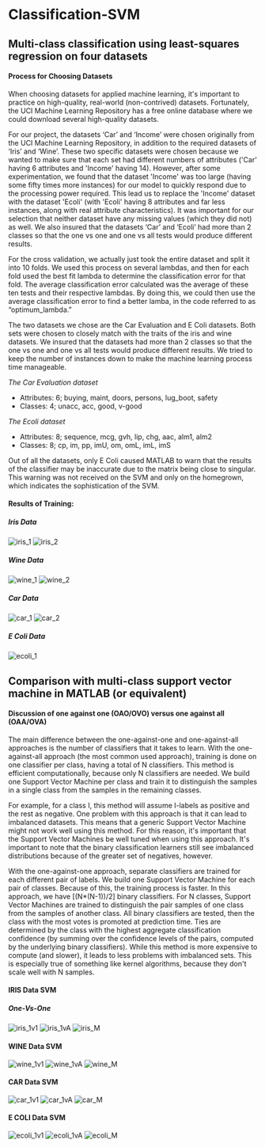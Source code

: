 # Classification-SVM


## Multi-class classification using least-squares regression on four datasets

#### Process for Choosing Datasets


<p>When choosing datasets for applied machine learning, it's important to practice on high-quality, real-world (non-contrived) datasets. Fortunately, the UCI Machine Learning Repository has a free online database where we could download several high-quality datasets. </p>
<p>For our project, the datasets ‘Car’ and ‘Income’ were chosen originally from the UCI Machine Learning Repository, in addition to the required datasets of ‘Iris’ and ‘Wine’. These two specific datasets were chosen because we wanted to make sure that each set had different numbers of attributes ('Car' having 6 attributes and 'Income' having 14). However, after some experimentation, we found that the dataset 'Income' was too large (having some fifty times more instances) for our model to quickly respond due to the processing power required. This lead us to replace the 'Income' dataset with the dataset 'Ecoli' (with 'Ecoli' having 8 attributes and far less instances, along with real attribute characteristics). It was important for our selection that neither dataset have any missing values (which they did not) as well. We also insured that the datasets ‘Car’ and ‘Ecoli’ had more than 2 classes so that the one vs one and one vs all tests would produce different results. </p>
<p>For the cross validation, we actually just took the entire dataset and split it into 10 folds. We used this process on several lambdas, and then for each fold used the best fit lambda to determine the classification error for that fold. The average classification error calculated was the average of these ten tests and their respective lambdas. By doing this, we could then use the average classification error to find a better lamba, in the code referred to as “optimum_lambda.” </p>
<p>The two datasets we chose are the Car Evaluation and E Coli datasets.  Both sets were chosen to closely match with the traits of the iris and wine datasets.  We insured that the datasets had more than 2 classes so that the one vs one and one vs all tests would produce different results.  We tried to keep the number of instances down to make the machine learning process time manageable.</p>

*The Car Evaluation dataset*
* Attributes: 6; buying, maint, doors, persons, lug_boot, safety
* Classes: 4; unacc, acc, good, v-good

*The Ecoli dataset*
*	Attributes: 8; sequence, mcg, gvh, lip, chg, aac, alm1, alm2
*	Classes: 8; cp, im, pp, imU, om, omL, imL, imS

Out of all the datasets, only E Coli caused MATLAB to warn that the results of the classifier may be inaccurate due to the matrix being close to singular. This warning was not received on the SVM and only on the homegrown, which indicates the sophistication of the SVM.

#### Results of Training:

##### Iris Data

![iris_1](/photos/iris_1.JPG)
![iris_2](/photos/iris_2.JPG)

##### Wine Data

![wine_1](/photos/wine_1.JPG)
![wine_2](/photos/wine_2.JPG)

##### Car Data

![car_1](/photos/car_1.JPG)
![car_2](/photos/car_2.JPG)

##### E Coli Data

![ecoli_1](/photos/ecoli_1.JPG)


## Comparison with multi-class support vector machine in MATLAB (or equivalent)

#### Discussion of one against one (OAO/OVO) versus one against all (OAA/OVA)


The main difference between the one-against-one and one-against-all approaches is the number of classifiers that it takes to learn. 
With the one-against-all approach (the most common used approach), training is done on one classifier per class, having a total of N classifiers. This method is efficient computationally, because only N classifiers are needed. We build one Support Vector Machine per class and train it to distinguish the samples in a single class from the samples in the remaining classes.

For example, for a class I, this method will assume I-labels as positive and the rest as negative. One problem with this approach is that it can lead to imbalanced datasets. This means that a generic Support Vector Machine might not work well using this method. For this reason, it's important that the Support Vector Machines be well tuned when using this approach. It's important to note that the binary classification learners still see imbalanced distributions because of the greater set of negatives, however. 

With the one-against-one approach, separate classifiers are trained for each different pair of labels. We build one Support Vector Machine for each pair of classes. Because of this, the training process is faster. In this approach, we have [(N*(N-1))/2] binary classifiers. For N classes, Support Vector Machines are trained to distinguish the pair samples of one class from the samples of another class. All binary classifiers are tested, then the class with the most votes is promoted at prediction time. Ties are determined by the class with the highest aggregate classification confidence (by summing over the confidence levels of the pairs, computed by the underlying binary classifiers). While this method is more expensive to compute (and slower), it leads to less problems with imbalanced sets. This is especially true of something like kernel algorithms, because they don't scale well with N samples.

#### IRIS Data SVM

##### One-Vs-One

![iris_1v1](/photos/iris_1v1.JPG)
![iris_1vA](/photos/iris_1vA.JPG)
![iris_M](/photos/iris_M.JPG)

#### WINE Data SVM

![wine_1v1](/photos/wine_1v1.JPG)
![wine_1vA](/photos/wine_1vA.JPG)
![wine_M](/photos/wine_M.JPG)

#### CAR Data SVM

![car_1v1](/photos/car_1v1.JPG)
![car_1vA](/photos/car_1vA.JPG)
![car_M](/photos/car_M.JPG)

#### E COLI Data SVM

![ecoli_1v1](/photos/ecoli_1v1.JPG)
![ecoli_1vA](/photos/ecoli_1vA.JPG)
![ecoli_M](/photos/ecoli_M.JPG)



